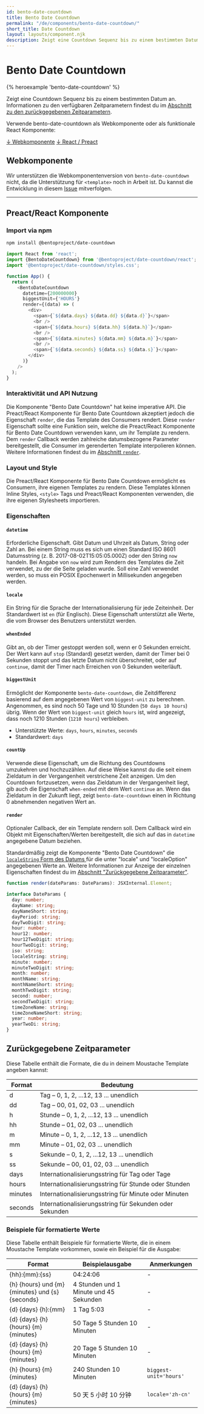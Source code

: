 ```yaml
---
id: bento-date-countdown
title: Bento Date Countdown
permalink: "/de/components/bento-date-countdown/"
short_title: Date Countdown
layout: layouts/component.njk
description: Zeigt eine Countdown Sequenz bis zu einem bestimmten Datum an.
---
```


# Bento Date Countdown

{% heroexample 'bento-date-countdown' %}

Zeigt eine Countdown Sequenz bis zu einem bestimmten Datum an. Informationen zu den verfügbaren Zeitparametern findest du im [Abschnitt zu den zurückgegebenen Zeitparametern](#returned-time-parameters).

<div class="bd-usage bd-card bd-card--light-sea-green">   <p>Verwende bento-date-countdown als Webkomponente oder als funktionale React Komponente:</p>   <a class="bd-button" href="#web-component">↓ Webkomponente</a>   <a class="bd-button" href="#preact%2Freact-component">↓ React / Preact</a>
</div>

## Webkomponente

Wir unterstützen die Webkomponentenversion von `bento-date-countdown` nicht, da die Unterstützung für `<template>` noch in Arbeit ist. Du kannst die Entwicklung in diesem [Issue](https://go.amp.dev/issue/36619) mitverfolgen.

<!--
An older version of this file contains the removed section, though it's incorrect:

https://github.com/ampproject/amphtml/blob/422d171e87571c4d125a2bf956e78e92444c10e8/extensions/amp-date-countdown/1.0/README.md
-->

---

## Preact/React Komponente

### Import via npm

```bash
npm install @bentoproject/date-countdown
```

```javascript
import React from 'react';
import {BentoDateCountdown} from '@bentoproject/date-countdown/react';
import '@bentoproject/date-countdown/styles.css';

function App() {
  return (
    <BentoDateCountdown
      datetime={200000000}
      biggestUnit={'HOURS'}
      render={(data) => (
        <div>
          <span>{`${data.days} ${data.dd} ${data.d}`}</span>
          <br />
          <span>{`${data.hours} ${data.hh} ${data.h}`}</span>
          <br />
          <span>{`${data.minutes} ${data.mm} ${data.m}`}</span>
          <br />
          <span>{`${data.seconds} ${data.ss} ${data.s}`}</span>
        </div>
      )}
    />
  );
}
```

### Interaktivität und API Nutzung

Die Komponente "Bento Date Countdown" hat keine imperative API. Die Preact/React Komponente für Bento Date Countdown akzeptiert jedoch die Eigenschaft `render`, die das Template des Consumers rendert. Diese `render` Eigenschaft sollte eine Funktion sein, welche die Preact/React Komponente für Bento Date Countdown verwenden kann, um ihr Template zu rendern. Dem `render` Callback werden zahlreiche datumsbezogene Parameter bereitgestellt, die Consumer im gerenderten Template interpolieren können. Weitere Informationen findest du im <a href="#render" data-md-type="link">Abschnitt `render`</a>.

### Layout und Style

Die Preact/React Komponente für Bento Date Countdown ermöglicht es Consumern, ihre eigenen Templates zu rendern. Diese Templates können Inline Styles, `<style>` Tags und Preact/React Komponenten verwenden, die ihre eigenen Stylesheets importieren.

### Eigenschaften

#### `datetime`

Erforderliche Eigenschaft. Gibt Datum und Uhrzeit als Datum, String oder Zahl an. Bei einem String muss es sich um einen Standard ISO 8601 Datumsstring (z. B. 2017-08-02T15:05:05.000Z) oder den String `now` handeln. Bei Angabe von `now` wird zum Rendern des Templates die Zeit verwendet, zu der die Seite geladen wurde. Soll eine Zahl verwendet werden, so muss ein POSIX Epochenwert in Millisekunden angegeben werden.

#### `locale`

Ein String für die Sprache der Internationalisierung für jede Zeiteinheit. Der Standardwert ist `en` (für Englisch). Diese Eigenschaft unterstützt alle Werte, die vom Browser des Benutzers unterstützt werden.

#### `whenEnded`

Gibt an, ob der Timer gestoppt werden soll, wenn er 0 Sekunden erreicht. Der Wert kann auf `stop` (Standard) gesetzt werden, damit der Timer bei 0 Sekunden stoppt und das letzte Datum nicht überschreitet, oder auf `continue`, damit der Timer nach Erreichen von 0 Sekunden weiterläuft.

#### `biggestUnit`

Ermöglicht der Komponente `bento-date-countdown`, die Zeitdifferenz basierend auf dem angegebenen Wert von `biggest-unit` zu berechnen. Angenommen, es sind noch 50 Tage und 10 Stunden (`50 days 10 hours`) übrig. Wenn der Wert von `biggest-unit` gleich `hours` ist, wird angezeigt, dass noch 1210 Stunden (`1210 hours`) verbleiben.

- Unterstützte Werte: `days`, `hours`, `minutes`, `seconds`
- Standardwert: `days`

#### `countUp`

Verwende diese Eigenschaft, um die Richtung des Countdowns umzukehren und hochzuzählen. Auf diese Weise kannst du die seit einem Zieldatum in der Vergangenheit verstrichene Zeit anzeigen. Um den Countdown fortzusetzen, wenn das Zieldatum in der Vergangenheit liegt, gib auch die Eigenschaft `when-ended` mit dem Wert `continue` an. Wenn das Zieldatum in der Zukunft liegt, zeigt `bento-date-countdown` einen in Richtung 0 abnehmenden negativen Wert an.

#### `render`

Optionaler Callback, der ein Template rendern soll. Dem Callback wird ein Objekt mit Eigenschaften/Werten bereitgestellt, die sich auf das in `datetime` angegebene Datum beziehen.

Standardmäßig zeigt die Komponente "Bento Date Countdown" die [`localeString` Form des Datums ](https://developer.mozilla.org/en-US/docs/Web/JavaScript/Reference/Global_Objects/Date/toLocaleString) für die unter "locale" und "localeOption" angegebenen Werte an. Weitere Informationen zur Anzeige der einzelnen Eigenschaften findest du im [Abschnitt "Zurückgegebene Zeitparameter"](#returned-time-parameters).

```typescript
function render(dateParams: DateParams): JSXInternal.Element;

interface DateParams {
  day: number;
  dayName: string;
  dayNameShort: string;
  dayPeriod: string;
  dayTwoDigit: string;
  hour: number;
  hour12: number;
  hour12TwoDigit: string;
  hourTwoDigit: string;
  iso: string;
  localeString: string;
  minute: number;
  minuteTwoDigit: string;
  month: number;
  monthName: string;
  monthNameShort: string;
  monthTwoDigit: string;
  second: number;
  secondTwoDigit: string;
  timeZoneName: string;
  timeZoneNameShort: string;
  year: number;
  yearTwoDi: string;
}
```

## Zurückgegebene Zeitparameter

Diese Tabelle enthält die Formate, die du in deinem Moustache Template angeben kannst:

Format | Bedeutung
--- | ---
d | Tag – 0, 1, 2, ...12, 13 ... unendlich
dd | Tag – 00, 01, 02, 03 ... unendlich
h | Stunde – 0, 1, 2, ...12, 13 ... unendlich
hh | Stunde – 01, 02, 03 ... unendlich
m | Minute – 0, 1, 2, ...12, 13 ... unendlich
mm | Minute – 01, 02, 03 ... unendlich
s | Sekunde – 0, 1, 2, ...12, 13 ... unendlich
ss | Sekunde – 00, 01, 02, 03 ... unendlich
days | Internationalisierungsstring für Tag oder Tage
hours | Internationalisierungsstring für Stunde oder Stunden
minutes | Internationalisierungsstring für Minute oder Minuten
seconds | Internationalisierungsstring für Sekunden oder Sekunden

### Beispiele für formatierte Werte

Diese Tabelle enthält Beispiele für formatierte Werte, die in einem Moustache Template vorkommen, sowie ein Beispiel für die Ausgabe:

Format | Beispielausgabe | Anmerkungen
--- | --- | ---
{hh}:{mm}:{ss} | 04:24:06 | -
{h} {hours} und {m} {minutes} und {s} {seconds} | 4 Stunden und 1 Minute und 45 Sekunden | -
{d} {days} {h}:{mm} | 1 Tag 5:03 | -
{d} {days} {h} {hours} {m} {minutes} | 50 Tage 5 Stunden 10 Minuten | -
{d} {days} {h} {hours} {m} {minutes} | 20 Tage 5 Stunden 10 Minuten | -
{h} {hours} {m} {minutes} | 240 Stunden 10 Minuten | `biggest-unit='hours'`
{d} {days} {h} {hours} {m} {minutes} | 50 天 5 小时 10 分钟 | `locale='zh-cn'`
